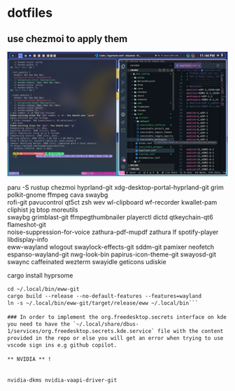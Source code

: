 # dotfiles 
## use chezmoi to apply them

![Hyprland](/hyprland.png)

paru -S rustup chezmoi hyprland-git xdg-desktop-portal-hyprland-git grim polkit-gnome ffmpeg cava swaybg \
rofi-git pavucontrol qt5ct zsh wev wl-clipboard wf-recorder kwallet-pam cliphist jq btop moreutils \
swaybg grimblast-git ffmpegthumbnailer playerctl dictd qtkeychain-qt6 flameshot-git \
noise-suppression-for-voice zathura-pdf-mupdf zathura lf spotify-player libdisplay-info \
eww-wayland wlogout swaylock-effects-git sddm-git pamixer neofetch espanso-wayland-git
nwg-look-bin papirus-icon-theme-git swayosd-git swaync caffeinated wezterm swayidle geticons udiskie

cargo install hyprsome

```git clone https://github.com/elkowar/eww ~/.local/bin/eww-git
cd ~/.local/bin/eww-git
cargo build --release --no-default-features --features=wayland
ln -s ~/.local/bin/eww-git/target/release/eww ~/.local/bin```

### In order to implement the org.freedesktop.secrets interface on kde you need to have the `~/.local/share/dbus-1/services/org.freedesktop.secrets.kde.service` file with the content provided in the repo or else you will get an error when trying to use vscode sign ins e.g github copilot.

** NVIDIA ** !


nvidia-dkms nvidia-vaapi-driver-git